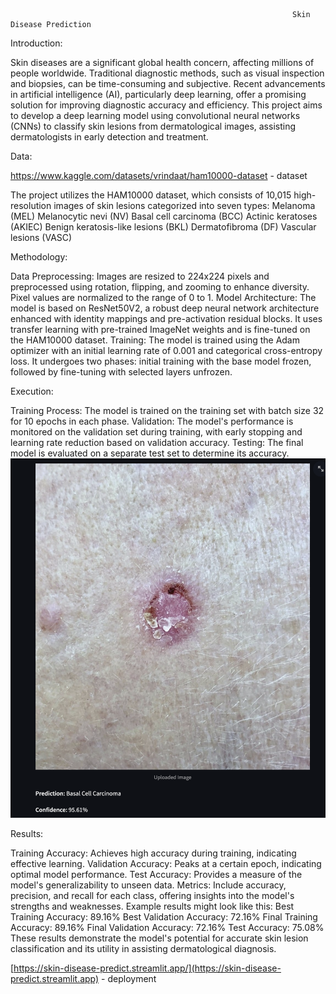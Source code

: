                                                                    Skin Disease Prediction                                       


Introduction:

Skin diseases are a significant global health concern, affecting millions of people worldwide. Traditional diagnostic methods, such as visual inspection and biopsies, can be time-consuming and subjective. Recent advancements in artificial intelligence (AI), particularly deep learning, offer a promising solution for improving diagnostic accuracy and efficiency. This project aims to develop a deep learning model using convolutional neural networks (CNNs) to classify skin lesions from dermatological images, assisting dermatologists in early detection and treatment.

Data:

https://www.kaggle.com/datasets/vrindaat/ham10000-dataset - dataset

The project utilizes the HAM10000 dataset, which consists of 10,015 high-resolution images of skin lesions categorized into seven types:
Melanoma (MEL)
Melanocytic nevi (NV)
Basal cell carcinoma (BCC)
Actinic keratoses (AKIEC)
Benign keratosis-like lesions (BKL)
Dermatofibroma (DF)
Vascular lesions (VASC)


Methodology:

Data Preprocessing: Images are resized to 224x224 pixels and preprocessed using rotation, flipping, and zooming to enhance diversity. Pixel values are normalized to the range of 0 to 1.
Model Architecture: The model is based on ResNet50V2, a robust deep neural network architecture enhanced with identity mappings and pre-activation residual blocks. It uses transfer learning with pre-trained ImageNet weights and is fine-tuned on the HAM10000 dataset.
Training: The model is trained using the Adam optimizer with an initial learning rate of 0.001 and categorical cross-entropy loss. It undergoes two phases: initial training with the base model frozen, followed by fine-tuning with selected layers unfrozen.

Execution:

Training Process: The model is trained on the training set with batch size 32 for 10 epochs in each phase.
Validation: The model's performance is monitored on the validation set during training, with early stopping and learning rate reduction based on validation accuracy.
Testing: The final model is evaluated on a separate test set to determine its accuracy.
![alt text](output/output.png)
    
Results:

Training Accuracy: Achieves high accuracy during training, indicating effective learning.
Validation Accuracy: Peaks at a certain epoch, indicating optimal model performance.
Test Accuracy: Provides a measure of the model's generalizability to unseen data.
Metrics: Include accuracy, precision, and recall for each class, offering insights into the model's strengths and weaknesses.
Example results might look like this:
Best Training Accuracy: 89.16%
Best Validation Accuracy: 72.16%
Final Training Accuracy: 89.16%
Final Validation Accuracy: 72.16%
Test Accuracy: 75.08%
These results demonstrate the model's potential for accurate skin lesion classification and its utility in assisting dermatological diagnosis.

[https://skin-disease-predict.streamlit.app/](https://skin-disease-predict.streamlit.app)  - deployment


